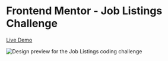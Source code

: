 # Frontend Mentor - Job Listings Challenge

[Live Demo](https://mesutcifci.github.io/Frontend-Mentor-Challenges/static-job-listings-with-data-attributes/index.html)

![Design preview for the Job Listings coding challenge](./design/desktop-preview.jpg)
